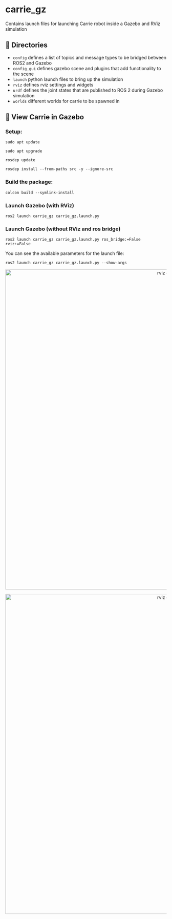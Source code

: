 # carrie_gz
Contains launch files for launching Carrie robot inside a Gazebo and RViz simulation

## 📂 Directories
- `config` defines a list of topics and message types to be bridged between ROS2 and Gazebo
- `config_gui` defines gazebo scene and plugins that add functionality to the scene
- `launch` python launch files to bring up the simulation
- `rviz` defines rviz settings and widgets
- `urdf` defines the joint states that are published to ROS 2 during Gazebo simulation
- `worlds` different worlds for carrie to be spawned in 


## 🤖 View Carrie in Gazebo

### Setup:
```shell
sudo apt update
```
```shell
sudo apt upgrade
```
```shell
rosdep update
```
```shell
rosdep install --from-paths src -y --ignore-src
```

### Build the package:
```shell
colcon build --symlink-install
```
### Launch Gazebo (with RViz)
```shell
ros2 launch carrie_gz carrie_gz.launch.py
```

### Launch Gazebo (without RViz and ros bridge)
```shell
ros2 launch carrie_gz carrie_gz.launch.py ros_bridge:=False rviz:=False
```
You can see the available parameters for the launch file:
```shell
ros2 launch carrie_gz carrie_gz.launch.py --show-args
```

<p align="center"> <img src="docs/carrie_gazebo.png" alt="rviz carrie" width="1000"/> </p>

<p align="center"> <img src="docs/carrie_rviz.png" alt="rviz carrie" width="1000"/> </p>